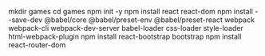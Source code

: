 mkdir games
cd games
npm init -y
npm install react react-dom
npm install --save-dev @babel/core @babel/preset-env @babel/preset-react webpack webpack-cli webpack-dev-server babel-loader css-loader style-loader html-webpack-plugin
npm install react-bootstrap bootstrap
npm install react-router-dom